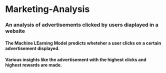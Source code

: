 # Marketing-Analysis

### An analysis of advertisements clicked by users diaplayed in a website
#### The Machine LEarning Model predicts wheteher a user clicks on a certain advertisement displayed.
#### Various insights like the advertisement with the highest clicks and highest rewards are made.


